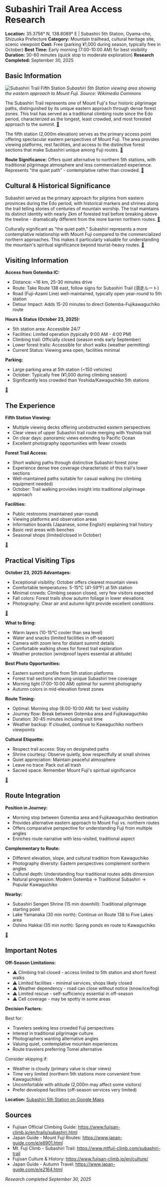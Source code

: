 # Subashiri Trail Area Access Research

**Location:** 35.3756° N, 138.8089° E | Subashiri 5th Station, Oyama-cho, Shizuoka Prefecture
**Category:** Mountain trailhead, cultural heritage site, scenic viewpoint
**Cost:** Free (parking ¥1,000 during season, typically free in October)
**Best Time:** Early morning (7:00-10:00 AM) for best visibility
**Duration:** 30-60 minutes (quick stop to moderate exploration)
**Research Completed:** September 30, 2025

## Basic Information

![Subashiri Trail Fifth Station](https://upload.wikimedia.org/wikipedia/commons/thumb/8/8f/Subashiri_Trail_5th_Station.jpg/1200px-Subashiri_Trail_5th_Station.jpg)
*Subashiri 5th Station viewing area showing the eastern approach to Mount Fuji. Source: Wikimedia Commons*

The Subashiri Trail represents one of Mount Fuji's four historic pilgrimage paths, distinguished by its unique eastern approach through dense forest zones. This trail has served as a traditional climbing route since the Edo period, characterized as the longest, least crowded, and most forested approach to the summit. [🔗](https://www.japan-guide.com/e/e6901.html)

The fifth station (2,000m elevation) serves as the primary access point offering spectacular eastern perspectives of Mount Fuji. The area provides viewing platforms, rest facilities, and access to the distinctive forest sections that make Subashiri unique among Fuji routes. [🔗](https://www.fujisan-climb.jp/en/trails/subashiri.html)

**Route Significance:** Offers quiet alternative to northern 5th stations, with traditional pilgrimage atmosphere and less commercialized experience. Represents "the quiet path" - contemplative rather than crowded. [🔗](https://www.mtfuji-climb.com/subashiri-trail)

## Cultural & Historical Significance

Subashiri served as the primary approach for pilgrims from eastern provinces during the Edo period, with historical markers and shrines along the trail telling stories of centuries of mountain worship. The trail maintains its distinct identity with nearly 2km of forested trail before breaking above the treeline - dramatically different from the more barren northern routes. [🔗](https://www.fujisan-climb.jp/en/culture/)

Culturally significant as "the quiet path," Subashiri represents a more contemplative relationship with Mount Fuji compared to the commercialized northern approaches. This makes it particularly valuable for understanding the mountain's spiritual significance beyond tourist-heavy routes. [🔗](https://www.mtfuji-climb.com/subashiri-trail)

## Visiting Information

**Access from Gotemba IC:**
- Distance: ~16 km, 25-30 minutes drive
- Route: Take Route 138 east, follow signs for Subashiri Trail (須走ルート)
- Road (Fuji-Azami Line) well-maintained, typically open year-round to 5th station
- Detour Impact: Adds 15-20 minutes to direct Gotemba-Fujikawaguchiko route

**Hours & Status (October 23, 2025):**
- 5th station area: Accessible 24/7
- Facilities: Limited operation (typically 9:00 AM - 4:00 PM)
- Climbing trail: Officially closed (season ends early September)
- Lower forest trails: Accessible for short walks (weather permitting)
- Current Status: Viewing area open, facilities minimal

**Parking:**
- Large parking area at 5th station (~150 vehicles)
- October: Typically free (¥1,000 during climbing season)
- Significantly less crowded than Yoshida/Kawaguchiko 5th stations

[🔗](https://www.fujisan-climb.jp/en/access/subashiri.html)

## The Experience

**Fifth Station Viewing:**
- Multiple viewing decks offering unobstructed eastern perspectives
- Clear views of upper Subashiri trail route merging with Yoshida trail
- On clear days: panoramic views extending to Pacific Ocean
- Excellent photography opportunities with fewer crowds

**Forest Trail Access:**
- Short walking paths through distinctive Subashiri forest zone
- Experience dense tree coverage characteristic of this trail's lower sections
- Well-maintained paths suitable for casual walking (no climbing equipment needed)
- October: Trail walking provides insight into traditional pilgrimage approach

**Facilities:**
- Public restrooms (maintained year-round)
- Viewing platforms and observation areas
- Information boards (Japanese, some English) explaining trail history
- Basic rest areas with benches
- Seasonal shops (limited/closed in October)

[🔗](https://www.japan-guide.com/e/e6901.html)

## Practical Visiting Tips

**October 23, 2025 Advantages:**
- Exceptional visibility: October offers clearest mountain views
- Comfortable temperatures: 5-15°C (41-59°F) at 5th station
- Minimal crowds: Climbing season closed, very few visitors expected
- Fall colors: Forest trails show autumn foliage in lower elevations
- Photography: Clear air and autumn light provide excellent conditions

[🔗](https://www.japan-guide.com/e/e2164.html)

**What to Bring:**
- Warm layers (10-15°C cooler than sea level)
- Water and snacks (limited facilities in off-season)
- Camera with zoom lens for distant summit details
- Comfortable walking shoes for forest trail exploration
- Weather protection (windproof layers essential at altitude)

**Best Photo Opportunities:**
- Eastern summit profile from 5th station platforms
- Forest trail sections showing unique Subashiri tree coverage
- Morning light (7:00-10:00 AM) optimal for summit photography
- Autumn colors in mid-elevation forest zones

**Route Timing:**
- Optimal: Morning stop (8:00-10:00 AM) for best visibility
- Journey flow: Break between Gotemba area and Fujikawaguchiko
- Duration: 30-45 minutes including visit time
- Weather backup: If clouded, continue to Kawaguchiko northern viewpoints

**Cultural Etiquette:**
- Respect trail access: Stay on designated paths
- Shrine courtesy: Observe quietly, bow respectfully at small shrines
- Quiet appreciation: Maintain peaceful atmosphere
- Leave no trace: Pack out all trash
- Sacred space: Remember Mount Fuji's spiritual significance

[🔗](https://www.fujisan-climb.jp/en/culture/)

## Route Integration

**Position in Journey:**
- Morning stop between Gotemba area and Fujikawaguchiko destination
- Provides alternative eastern approach to Mount Fuji vs. northern routes
- Offers comparative perspective for understanding Fuji from multiple angles
- Enriches route narrative with less-visited, traditional aspect

**Complementary to Route:**
- Different elevation, slope, and cultural tradition from Kawaguchiko
- Photography diversity: Eastern perspectives complement northern angles
- Cultural depth: Understanding four traditional routes adds dimension
- Natural progression: Modern Gotemba → Traditional Subashiri → Popular Kawaguchiko

**Nearby:**
- Subashiri Sengen Shrine (15 min downhill): Traditional pilgrimage starting point
- Lake Yamanaka (30 min north): Continue on Route 138 to Five Lakes area
- Oshino Hakkai (35 min north): Spring ponds en route to Kawaguchiko

[🔗](https://www.fujisan-climb.jp/en/)

## Important Notes

**Off-Season Limitations:**
- ⚠️ Climbing trail closed - access limited to 5th station and short forest walks
- ⚠️ Limited facilities - minimal services, shops likely closed
- ⚠️ Weather dependency - road can close without notice (snow/ice/fog)
- ⚠️ Limited rescue - self-sufficiency essential in off-season
- ⚠️ Cell coverage - may be spotty in some areas

**Decision Factors:**

Best for:
- Travelers seeking less crowded Fuji perspectives
- Interest in traditional pilgrimage culture
- Photographers wanting alternative angles
- Valuing quiet, contemplative mountain experiences
- Route travelers preferring Tomei alternative

Consider skipping if:
- Weather is cloudy (primary value is clear views)
- Time very limited (northern 5th stations more convenient from Kawaguchiko)
- Uncomfortable with altitude (2,000m may affect some visitors)
- Prefer developed facilities (off-season services very limited)

**Location:** [Subashiri 5th Station on Google Maps](https://maps.app.goo.gl/fujisubashiri5th)

## Sources

- Fujisan Official Climbing Guide: https://www.fujisan-climb.jp/en/trails/subashiri.html
- Japan Guide - Mount Fuji Routes: https://www.japan-guide.com/e/e6901.html
- Mt. Fuji Climb - Subashiri Trail: https://www.mtfuji-climb.com/subashiri-trail
- Fujisan Culture & History: https://www.fujisan-climb.jp/en/culture/
- Japan Guide - Autumn Travel: https://www.japan-guide.com/e/e2164.html

*Research completed September 30, 2025*